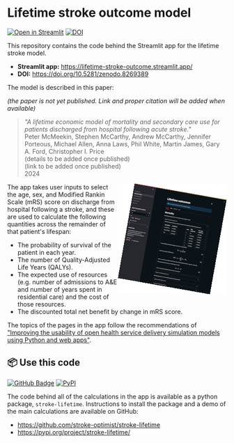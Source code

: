 # Lifetime stroke outcome model


[![Open in Streamlit][streamlit-img]][streamlit-link] [![DOI][doi-img]][doi-link]

This repository contains the code behind the Streamlit app for the lifetime stroke model.

+ __Streamlit app:__ https://lifetime-stroke-outcome.streamlit.app/
+ __DOI:__ https://doi.org/10.5281/zenodo.8269389

The model is described in this paper:

_(the paper is not yet published. Link and proper citation will be added when available)_

> _"A lifetime economic model of mortality and secondary care use for patients discharged from hospital following acute stroke."_  
> Peter McMeekin, Stephen McCarthy, Andrew McCarthy, Jennifer Porteous, Michael Allen, Anna Laws, Phil White, Martin James, Gary A. Ford, Christopher I. Price  
> (details to be added once published)  
> (link to be added once published)  
> 2024

<a href="https://lifetime-stroke-outcome.streamlit.app/"><img align="right" src="https://raw.githubusercontent.com/stroke-optimist/stroke-lifetime/main/docs/streamlit_lifetime_preview_rotated_smaller.gif" alt="Animated preview of the Streamlit app."></a>

The app takes user inputs to select the age, sex, and Modified Rankin Scale (mRS) score on discharge from hospital following a stroke, and these are used to calculate the following quantities across the remainder of that patient's lifespan:
+ The probability of survival of the patient in each year.
+ The number of Quality-Adjusted Life Years (QALYs).
+ The expected use of resources (e.g. number of admissions to A&E and number of years spent in residential care) and the cost of those resources.
+ The discounted total net benefit by change in mRS score. 

The topics of the pages in the app follow the recommendations of ["Improving the usability of open health service delivery simulation models using Python and web apps"](https://openresearch.nihr.ac.uk/articles/3-48/v1).

## 📦 Use this code

[![GitHub Badge][github-img]][github-link] [![PyPI][pypi-img]][pypi-link]

The code behind all of the calculations in the app is available as a python package, `stroke-lifetime`. Instructions to install the package and a demo of the main calculations are available on GitHub:

+ https://github.com/stroke-optimist/stroke-lifetime
+ https://pypi.org/project/stroke-lifetime/




[streamlit-img]: https://static.streamlit.io/badges/streamlit_badge_black_white.svg
[streamlit-link]: https://lifetime-stroke-outcome.streamlit.app/

[doi-img]: https://zenodo.org/badge/575076706.svg
[doi-link]: https://doi.org/10.5281/zenodo.8269389

[github-img]: https://img.shields.io/badge/github-%23121011.svg?style=for-the-badge&logo=github&logoColor=white
[github-link]: https://github.com/stroke-optimist/stroke-lifetime

[pypi-img]: https://img.shields.io/pypi/v/stroke-lifetime?label=pypi%20package
[pypi-link]: https://pypi.org/project/stroke-lifetime/